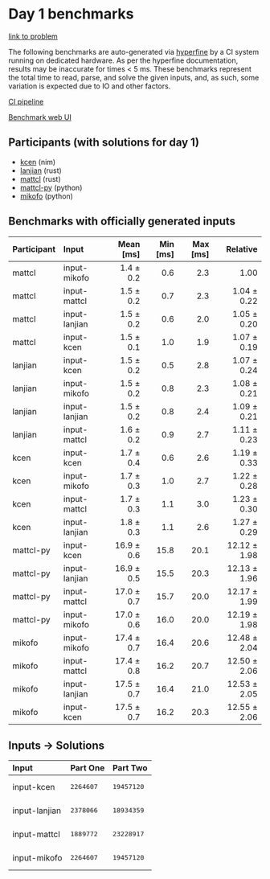 # Day 1 benchmarks

[link to problem](https://adventofcode.com/2024/day/1)

The following benchmarks are auto-generated via
[hyperfine](https://github.com/sharkdp/hyperfine) by a CI system running on
dedicated hardware. As per the hyperfine documentation, results may be
inaccurate for times < 5 ms. These benchmarks represent the total time to read,
parse, and solve the given inputs, and, as such, some variation is expected due
to IO and other factors.

[CI pipeline](http://ci.papercode.net:8080/teams/main/pipelines/aoc2024)

[Benchmark web UI](https://aoc.ancalagon.black)


## Participants (with solutions for day 1)

- [kcen](https://github.com/kcen/aoc2024) (nim)
- [lanjian](https://github.com/lanjian/aoc-2024) (rust)
- [mattcl](https://github.com/mattcl/aoc2024) (rust)
- [mattcl-py](https://github.com/mattcl/aoc2024-py) (python)
- [mikofo](https://github.com/mikofo/aoc2024) (python)


## Benchmarks with officially generated inputs

| Participant | Input | Mean [ms] | Min [ms] | Max [ms] | Relative |
|:---|:---|---:|---:|---:|---:|
| mattcl | input-mikofo | 1.4 ± 0.2 | 0.6 | 2.3 | 1.00 |
| mattcl | input-mattcl | 1.5 ± 0.2 | 0.7 | 2.3 | 1.04 ± 0.22 |
| mattcl | input-lanjian | 1.5 ± 0.2 | 0.6 | 2.0 | 1.05 ± 0.20 |
| mattcl | input-kcen | 1.5 ± 0.1 | 1.0 | 1.9 | 1.07 ± 0.19 |
| lanjian | input-kcen | 1.5 ± 0.2 | 0.5 | 2.8 | 1.07 ± 0.24 |
| lanjian | input-mikofo | 1.5 ± 0.2 | 0.8 | 2.3 | 1.08 ± 0.21 |
| lanjian | input-lanjian | 1.5 ± 0.2 | 0.8 | 2.4 | 1.09 ± 0.21 |
| lanjian | input-mattcl | 1.6 ± 0.2 | 0.9 | 2.7 | 1.11 ± 0.23 |
| kcen | input-kcen | 1.7 ± 0.4 | 0.6 | 2.6 | 1.19 ± 0.33 |
| kcen | input-mikofo | 1.7 ± 0.3 | 1.0 | 2.7 | 1.22 ± 0.28 |
| kcen | input-mattcl | 1.7 ± 0.3 | 1.1 | 3.0 | 1.23 ± 0.30 |
| kcen | input-lanjian | 1.8 ± 0.3 | 1.1 | 2.6 | 1.27 ± 0.29 |
| mattcl-py | input-kcen | 16.9 ± 0.6 | 15.8 | 20.1 | 12.12 ± 1.98 |
| mattcl-py | input-lanjian | 16.9 ± 0.5 | 15.5 | 20.3 | 12.13 ± 1.96 |
| mattcl-py | input-mattcl | 17.0 ± 0.7 | 15.7 | 20.0 | 12.17 ± 1.99 |
| mattcl-py | input-mikofo | 17.0 ± 0.6 | 16.0 | 20.0 | 12.19 ± 1.98 |
| mikofo | input-mikofo | 17.4 ± 0.7 | 16.4 | 20.6 | 12.48 ± 2.04 |
| mikofo | input-mattcl | 17.4 ± 0.8 | 16.2 | 20.7 | 12.50 ± 2.06 |
| mikofo | input-lanjian | 17.5 ± 0.7 | 16.4 | 21.0 | 12.53 ± 2.05 |
| mikofo | input-kcen | 17.5 ± 0.7 | 16.2 | 20.3 | 12.55 ± 2.06 |


## Inputs -> Solutions

| Input | Part One | Part Two |
|:---|:---|:---|
|input-kcen|<pre>2264607</pre>|<pre>19457120</pre>|
|input-lanjian|<pre>2378066</pre>|<pre>18934359</pre>|
|input-mattcl|<pre>1889772</pre>|<pre>23228917</pre>|
|input-mikofo|<pre>2264607</pre>|<pre>19457120</pre>|